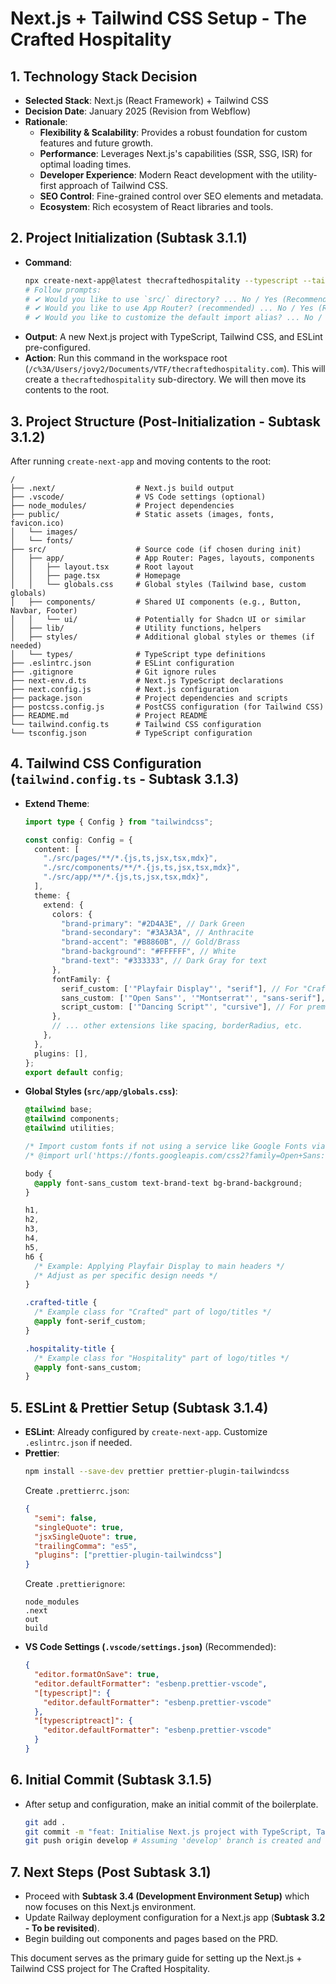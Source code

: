 # Next.js + Tailwind CSS Setup - The Crafted Hospitality

## 1. Technology Stack Decision

- **Selected Stack**: Next.js (React Framework) + Tailwind CSS
- **Decision Date**: January 2025 (Revision from Webflow)
- **Rationale**:
  - **Flexibility & Scalability**: Provides a robust foundation for custom features and future growth.
  - **Performance**: Leverages Next.js's capabilities (SSR, SSG, ISR) for optimal loading times.
  - **Developer Experience**: Modern React development with the utility-first approach of Tailwind CSS.
  - **SEO Control**: Fine-grained control over SEO elements and metadata.
  - **Ecosystem**: Rich ecosystem of React libraries and tools.

## 2. Project Initialization (Subtask 3.1.1)

- **Command**:
  ```bash
  npx create-next-app@latest thecraftedhospitality --typescript --tailwind --eslint
  # Follow prompts:
  # ✔ Would you like to use `src/` directory? ... No / Yes (Recommended: Yes)
  # ✔ Would you like to use App Router? (recommended) ... No / Yes (Recommended: Yes)
  # ✔ Would you like to customize the default import alias? ... No / Yes (Recommended: No, keep @/*)
  ```
- **Output**: A new Next.js project with TypeScript, Tailwind CSS, and ESLint pre-configured.
- **Action**: Run this command in the workspace root (`/c%3A/Users/jovy2/Documents/VTF/thecraftedhospitality.com`). This will create a `thecraftedhospitality` sub-directory. We will then move its contents to the root.

## 3. Project Structure (Post-Initialization - Subtask 3.1.2)

After running `create-next-app` and moving contents to the root:

```
/
├── .next/                  # Next.js build output
├── .vscode/                # VS Code settings (optional)
├── node_modules/           # Project dependencies
├── public/                 # Static assets (images, fonts, favicon.ico)
│   └── images/
│   └── fonts/
├── src/                    # Source code (if chosen during init)
│   ├── app/                # App Router: Pages, layouts, components
│   │   ├── layout.tsx      # Root layout
│   │   ├── page.tsx        # Homepage
│   │   └── globals.css     # Global styles (Tailwind base, custom globals)
│   ├── components/         # Shared UI components (e.g., Button, Navbar, Footer)
│   │   └── ui/             # Potentially for Shadcn UI or similar
│   ├── lib/                # Utility functions, helpers
│   ├── styles/             # Additional global styles or themes (if needed)
│   └── types/              # TypeScript type definitions
├── .eslintrc.json          # ESLint configuration
├── .gitignore              # Git ignore rules
├── next-env.d.ts           # Next.js TypeScript declarations
├── next.config.js          # Next.js configuration
├── package.json            # Project dependencies and scripts
├── postcss.config.js       # PostCSS configuration (for Tailwind CSS)
├── README.md               # Project README
└── tailwind.config.ts      # Tailwind CSS configuration
└── tsconfig.json           # TypeScript configuration
```

## 4. Tailwind CSS Configuration (`tailwind.config.ts` - Subtask 3.1.3)

- **Extend Theme**:

  ```typescript
  import type { Config } from "tailwindcss";

  const config: Config = {
    content: [
      "./src/pages/**/*.{js,ts,jsx,tsx,mdx}",
      "./src/components/**/*.{js,ts,jsx,tsx,mdx}",
      "./src/app/**/*.{js,ts,jsx,tsx,mdx}",
    ],
    theme: {
      extend: {
        colors: {
          "brand-primary": "#2D4A3E", // Dark Green
          "brand-secondary": "#3A3A3A", // Anthracite
          "brand-accent": "#B8860B", // Gold/Brass
          "brand-background": "#FFFFFF", // White
          "brand-text": "#333333", // Dark Gray for text
        },
        fontFamily: {
          serif_custom: ['"Playfair Display"', "serif"], // For "Crafted"
          sans_custom: ['"Open Sans"', '"Montserrat"', "sans-serif"], // For "Hospitality" & body
          script_custom: ['"Dancing Script"', "cursive"], // For premium touches (optional)
        },
        // ... other extensions like spacing, borderRadius, etc.
      },
    },
    plugins: [],
  };
  export default config;
  ```

- **Global Styles (`src/app/globals.css`)**:

  ```css
  @tailwind base;
  @tailwind components;
  @tailwind utilities;

  /* Import custom fonts if not using a service like Google Fonts via <link> in layout.tsx */
  /* @import url('https://fonts.googleapis.com/css2?family=Open+Sans:wght@400;700&family=Playfair+Display:wght@700&family=Montserrat:wght@400;700&display=swap'); */

  body {
    @apply font-sans_custom text-brand-text bg-brand-background;
  }

  h1,
  h2,
  h3,
  h4,
  h5,
  h6 {
    /* Example: Applying Playfair Display to main headers */
    /* Adjust as per specific design needs */
  }

  .crafted-title {
    /* Example class for "Crafted" part of logo/titles */
    @apply font-serif_custom;
  }

  .hospitality-title {
    /* Example class for "Hospitality" part of logo/titles */
    @apply font-sans_custom;
  }
  ```

## 5. ESLint & Prettier Setup (Subtask 3.1.4)

- **ESLint**: Already configured by `create-next-app`. Customize `.eslintrc.json` if needed.
- **Prettier**:
  ```bash
  npm install --save-dev prettier prettier-plugin-tailwindcss
  ```
  Create `.prettierrc.json`:
  ```json
  {
    "semi": false,
    "singleQuote": true,
    "jsxSingleQuote": true,
    "trailingComma": "es5",
    "plugins": ["prettier-plugin-tailwindcss"]
  }
  ```
  Create `.prettierignore`:
  ```
  node_modules
  .next
  out
  build
  ```
- **VS Code Settings (`.vscode/settings.json`)** (Recommended):
  ```json
  {
    "editor.formatOnSave": true,
    "editor.defaultFormatter": "esbenp.prettier-vscode",
    "[typescript]": {
      "editor.defaultFormatter": "esbenp.prettier-vscode"
    },
    "[typescriptreact]": {
      "editor.defaultFormatter": "esbenp.prettier-vscode"
    }
  }
  ```

## 6. Initial Commit (Subtask 3.1.5)

- After setup and configuration, make an initial commit of the boilerplate.
  ```bash
  git add .
  git commit -m "feat: Initialise Next.js project with TypeScript, Tailwind CSS, ESLint & Prettier"
  git push origin develop # Assuming 'develop' branch is created and used
  ```

## 7. Next Steps (Post Subtask 3.1)

- Proceed with **Subtask 3.4 (Development Environment Setup)** which now focuses on this Next.js environment.
- Update Railway deployment configuration for a Next.js app (**Subtask 3.2 - To be revisited**).
- Begin building out components and pages based on the PRD.

This document serves as the primary guide for setting up the Next.js + Tailwind CSS project for The Crafted Hospitality.
